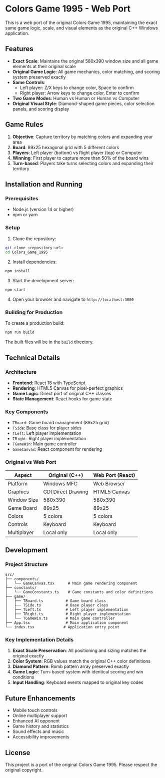 # Colors Game 1995 - Web Port

This is a web port of the original Colors Game 1995, maintaining the exact same game logic, scale, and visual elements as the original C++ Windows application.

## Features

- **Exact Scale**: Maintains the original 580x390 window size and all game elements at their original scale
- **Original Game Logic**: All game mechanics, color matching, and scoring system preserved exactly
- **Same Controls**: 
  - Left player: Z/X keys to change color, Space to confirm
  - Right player: Arrow keys to change color, Enter to confirm
- **Two Game Modes**: Human vs Human or Human vs Computer
- **Original Visual Style**: Diamond-shaped game pieces, color selection panels, and scoring display

## Game Rules

1. **Objective**: Capture territory by matching colors and expanding your area
2. **Board**: 89x25 hexagonal grid with 5 different colors
3. **Players**: Left player (bottom) vs Right player (top) or Computer
4. **Winning**: First player to capture more than 50% of the board wins
5. **Turn-based**: Players take turns selecting colors and expanding their territory

## Installation and Running

### Prerequisites

- Node.js (version 14 or higher)
- npm or yarn

### Setup

1. Clone the repository:
```bash
git clone <repository-url>
cd Colors_Game_1995
```

2. Install dependencies:
```bash
npm install
```

3. Start the development server:
```bash
npm start
```

4. Open your browser and navigate to `http://localhost:3000`

### Building for Production

To create a production build:

```bash
npm run build
```

The built files will be in the `build` directory.

## Technical Details

### Architecture

- **Frontend**: React 18 with TypeScript
- **Rendering**: HTML5 Canvas for pixel-perfect graphics
- **Game Logic**: Direct port of original C++ classes
- **State Management**: React hooks for game state

### Key Components

- `TBoard`: Game board management (89x25 grid)
- `TSide`: Base class for player sides
- `TLeft`: Left player implementation
- `TRight`: Right player implementation
- `TGameWin`: Main game controller
- `GameCanvas`: React component for rendering

### Original vs Web Port

| Aspect | Original (C++) | Web Port (React) |
|--------|----------------|------------------|
| Platform | Windows MFC | Web Browser |
| Graphics | GDI Direct Drawing | HTML5 Canvas |
| Window Size | 580x390 | 580x390 |
| Game Board | 89x25 | 89x25 |
| Colors | 5 colors | 5 colors |
| Controls | Keyboard | Keyboard |
| Multiplayer | Local only | Local only |

## Development

### Project Structure

```
src/
├── components/
│   └── GameCanvas.tsx      # Main game rendering component
├── constants/
│   └── GameConstants.ts    # Game constants and color definitions
├── game/
│   ├── TBoard.ts          # Game board class
│   ├── TSide.ts           # Base player class
│   ├── TLeft.ts           # Left player implementation
│   ├── TRight.ts          # Right player implementation
│   └── TGameWin.ts        # Main game controller
├── App.tsx                # Main application component
└── index.tsx             # Application entry point
```

### Key Implementation Details

1. **Exact Scale Preservation**: All positioning and sizing matches the original exactly
2. **Color System**: RGB values match the original C++ color definitions
3. **Diamond Pattern**: Romb pattern array preserved exactly
4. **Game Logic**: Turn-based system with identical scoring and win conditions
5. **Input Handling**: Keyboard events mapped to original key codes

## Future Enhancements

- Mobile touch controls
- Online multiplayer support
- Enhanced AI opponent
- Game history and statistics
- Sound effects and music
- Accessibility improvements

## License

This project is a port of the original Colors Game 1995. Please respect the original copyright. 
